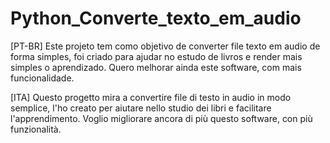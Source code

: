 # Python_Converte_texto_em_audio
[PT-BR] Este projeto tem como objetivo de converter file texto em audio de forma simples, foi criado para ajudar no estudo de livros e render mais simples o aprendizado. Quero melhorar ainda este software, com mais funcionalidade.

[ITA] Questo progetto mira a convertire file di testo in audio in modo semplice, l'ho creato per aiutare nello studio dei libri e facilitare l'apprendimento. Voglio migliorare ancora di più questo software, con più funzionalità.
